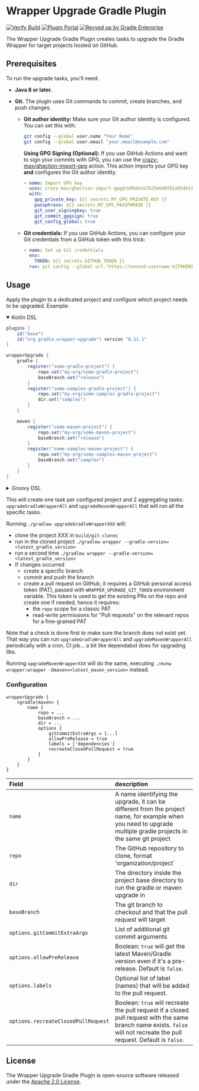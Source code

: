 # Wrapper Upgrade Gradle Plugin

[![Verify Build](https://github.com/gradle/wrapper-upgrade-gradle-plugin/actions/workflows/build-verification.yml/badge.svg?branch=main)](https://github.com/gradle/wrapper-upgrade-gradle-plugin/actions/workflows/build-verification.yml)
[![Plugin Portal](https://img.shields.io/maven-metadata/v?metadataUrl=https://plugins.gradle.org/m2/org/gradle/wrapper-upgrade-gradle-plugin/maven-metadata.xml&label=Plugin%20Portal&color=blue)](https://plugins.gradle.org/plugin/org.gradle.wrapper-upgrade)
[![Revved up by Gradle Enterprise](https://img.shields.io/badge/Revved%20up%20by-Gradle%20Enterprise-06A0CE?logo=Gradle&labelColor=02303A)](https://ge.solutions-team.gradle.com/scans)

The Wrapper Upgrade Gradle Plugin creates tasks to upgrade the Gradle Wrapper for target projects hosted on GitHub.

## Prerequisites

To run the upgrade tasks, you'll need:

* **Java 8 or later.**
* **Git.**  The plugin uses Git commands to commit, create branches, and push changes.

    * **Git author identity:** Make sure your Git author identity is configured. You can set this with:

      ```bash
      git config --global user.name "Your Name"
      git config --global user.email "your.email@example.com"
      ```

      **Using GPG Signing (Optional):** If you use GitHub Actions and want to sign your commits with GPG, you can use the [crazy-max/ghaction-import-gpg](https://github.com/crazy-max/ghaction-import-gpg) action. This action imports your GPG key **and** configures the Git author identity.

      ```yaml
      - name: Import GPG key
        uses: crazy-max/ghaction-import-gpg@cb9bde2e2525e640591a934b1fd28eef1dcaf5e5
        with:
          gpg_private_key: ${{ secrets.MY_GPG_PRIVATE_KEY }}
          passphrase: ${{ secrets.MY_GPG_PASSPHRASE }}
          git_user_signingkey: true
          git_commit_gpgsign: true
          git_config_global: true
      ```

    * **Git credentials:** If you use GitHub Actions, you can configure your Git credentials from a GitHub token with this trick:

      ```yaml
      - name: Set up Git credentials
        env:
          TOKEN: ${{ secrets.GITHUB_TOKEN }}
        run: git config --global url."https://unused-username:${TOKEN}@github.com/".insteadOf "https://github.com/"
      ```

## Usage
Apply the plugin to a dedicated project and configure which project needs to be upgraded. Example:

<details open>

<summary>Kotlin DSL</summary>

```build.gradle
plugins {
    id("base")
    id("org.gradle.wrapper-upgrade") version "0.11.1"
}

wrapperUpgrade {
    gradle {
        register("some-gradle-project") {
            repo.set("my-org/some-gradle-project")
            baseBranch.set("release")
        }
        register("some-samples-gradle-project") {
            repo.set("my-org/some-samples-gradle-project")
            dir.set("samples")
        }
    }

    maven {
        register("some-maven-project") {
            repo.set("my-org/some-maven-project")
            baseBranch.set("release")
        }
        register("some-samples-maven-project") {
            repo.set("my-org/some-samples-maven-project")
            baseBranch.set("samples")
        }
    }
}
```

</details>

<details>

<summary>Groovy DSL</summary>

```build.gradle
plugins {
    id 'base'
    id 'org.gradle.wrapper-upgrade' version '0.11.4'
}

wrapperUpgrade {
    gradle {
        'some-gradle-project' {
            repo = 'my-org/some-gradle-project'
            baseBranch = 'release'
        }
        'some-samples-gradle-project' {
            repo = 'my-org/some-samples-gradle-project'
            dir = 'samples'
        }
    }

    maven {
        'some-maven-project' {
            repo = 'my-org/some-maven-project'
            baseBranch = 'release'
        }
        'some-samples-maven-project' {
            repo = 'my-org/some-samples-maven-project'
            dir = 'samples'
        }
    }
}
```

</details>

This will create one task per configured project and 2 aggregating tasks: `upgradeGradleWrapperAll` and `upgradeMavenWrapperAll` that will run all the specific tasks.

Running `./gradlew upgradeGradleWrapperXXX` will:
- clone the project XXX in  `build/git-clones`
- run in the cloned project `./gradlew wrapper --gradle-version=<latest_gradle_version>`
- run a second time `./gradlew wrapper --gradle-version=<latest_gradle_version>`
- If changes occurred
  - create a specific branch
  - commit and push the branch
  - create a pull request on GitHub, it requires a GitHub personal access token (PAT), passed with `WRAPPER_UPGRADE_GIT_TOKEN` environment variable.
    This token is used to get the existing PRs on the repo and create one if needed, hence it requires:
      - the `repo` scope for a classic PAT
      - read-write permissions for "Pull requests" on the relevant repos for a fine-grained PAT

Note that a check is done first to make sure the branch does not exist yet. That way you can run `upgradeGradleWrapperAll` and `upgradeMavenWrapperAll` periodically with a cron, CI job... a bit like dependabot does for upgrading libs.

Running `upgradeMavenWrapperXXX` will do the same, executing `./mvnw wrapper:wrapper -Dmaven=<latest_maven_version>` instead.

### Configuration

```
wrapperUpgrade {
    <gradle|maven> {
        name {
            repo = ...
            baseBranch = ...
            dir = ...
            options {
                gitCommitExtraArgs = [...]
                allowPreRelease = true
                labels = ['dependencies']
                recreateClosedPullRequest = true
            }
        }
    }
}
```

| Field                                | description                                                                                                                                                               |
|:-------------------------------------|:--------------------------------------------------------------------------------------------------------------------------------------------------------------------------|
| `name`                               | A name identifying the upgrade, it can be different from the project name, for example when you need to upgrade multiple gradle projects in the same git project          |
| `repo`                               | The GitHub repository to clone, format 'organization/project`                                                                                                             |
| `dir`                                | The directory inside the project base directory to run the gradle or maven upgrade in                                                                                     |
| `baseBranch`                         | The git branch to checkout and that the pull request will target                                                                                                          |
| `options.gitCommitExtraArgs`         | List of additional git commit arguments                                                                                                                                   |
| `options.allowPreRelease`            | Boolean: `true` will get the latest Maven/Gradle version even if it's a pre-release. Default is `false`.                                                                  |
| `options.labels`                     | Optional list of label (names) that will be added to the pull request.                                                                                                    |
| `options.recreateClosedPullRequest`  | Boolean: `true` will recreate the pull request if a closed pull request with the same branch name exists. `false` will not recreate the pull request. Default is `false`. |

## License

The Wrapper Upgrade Gradle Plugin is open-source software released under the [Apache 2.0 License][apache-license].

[apache-license]: https://www.apache.org/licenses/LICENSE-2.0.html
